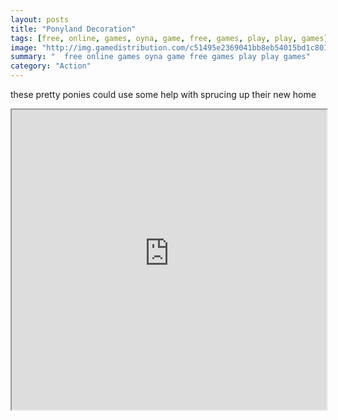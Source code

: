 ```yaml
---
layout: posts
title: "Ponyland Decoration"
tags: [free, online, games, oyna, game, free, games, play, play, games]
image: "http://img.gamedistribution.com/c51495e2369041bb8eb54015bd1c8012.jpg"
summary: "  free online games oyna game free games play play games"
category: "Action"
---
```


these pretty ponies could use some help with sprucing up their new home

<iframe width="100%" height="480px;" src="http://flash.gamedistribution.com?game=c51495e2369041bb8eb54015bd1c8012"></iframe>